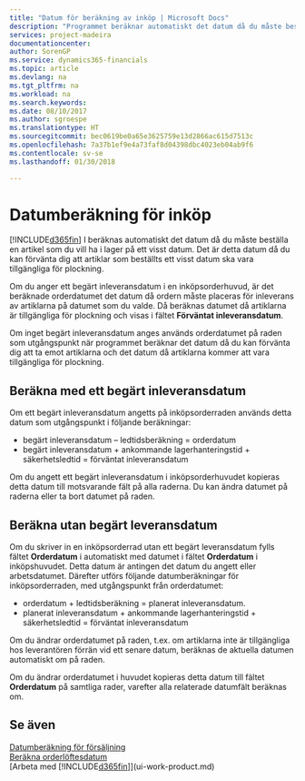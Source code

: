 ```yaml
---
title: "Datum för beräkning av inköp | Microsoft Docs"
description: "Programmet beräknar automatiskt det datum då du måste beställa en artikel som du vill ha i lager på ett visst datum. Det är detta datum då du kan förvänta dig att artiklar som beställts ett visst datum ska vara tillgängliga för plockning."
services: project-madeira
documentationcenter: 
author: SorenGP
ms.service: dynamics365-financials
ms.topic: article
ms.devlang: na
ms.tgt_pltfrm: na
ms.workload: na
ms.search.keywords: 
ms.date: 08/10/2017
ms.author: sgroespe
ms.translationtype: HT
ms.sourcegitcommit: bec0619be0a65e3625759e13d2866ac615d7513c
ms.openlocfilehash: 7a37b1ef9e4a73faf8d04398dbc4023eb04ab9f6
ms.contentlocale: sv-se
ms.lasthandoff: 01/30/2018

---
```

# <a name="date-calculation-for-purchases"></a>Datumberäkning för inköp
[!INCLUDE[d365fin](includes/d365fin_md.md)] I  beräknas automatiskt det datum då du måste beställa en artikel som du vill ha i lager på ett visst datum. Det är detta datum då du kan förvänta dig att artiklar som beställts ett visst datum ska vara tillgängliga för plockning.  

Om du anger ett begärt inleveransdatum i en inköpsorderhuvud, är det beräknade orderdatumet det datum då ordern måste placeras för inleverans av artiklarna på datumet som du valde. Då beräknas datumet då artiklarna är tillgängliga för plockning och visas i fältet **Förväntat inleveransdatum**.  

Om inget begärt inleveransdatum anges används orderdatumet på raden som utgångspunkt när programmet beräknar det datum då du kan förvänta dig att ta emot artiklarna och det datum då artiklarna kommer att vara tillgängliga för plockning.  

## <a name="calculating-with-a-requested-receipt-date"></a>Beräkna med ett begärt inleveransdatum  
Om ett begärt inleveransdatum angetts på inköpsorderraden används detta datum som utgångspunkt i följande beräkningar:  

- begärt inleveransdatum – ledtidsberäkning = orderdatum  
- begärt inleveransdatum + ankommande lagerhanteringstid + säkerhetsledtid = förväntat inleveransdatum  

Om du angett ett begärt inleveransdatum i inköpsorderhuvudet kopieras detta datum till motsvarande fält på alla raderna. Du kan ändra datumet på raderna eller ta bort datumet på raden.  

## <a name="calculating-without-a-requested-delivery-date"></a>Beräkna utan begärt leveransdatum  
Om du skriver in en inköpsorderrad utan ett begärt leveransdatum fylls fältet **Orderdatum** i automatiskt med datumet i fältet **Orderdatum** i inköpshuvudet. Detta datum är antingen det datum du angett eller arbetsdatumet. Därefter utförs följande datumberäkningar för inköpsorderraden, med utgångspunkt från orderdatumet:  

- orderdatum + ledtidsberäkning = planerat inleveransdatum.  
- planerat inleveransdatum + ankommande lagerhanteringstid + säkerhetsledtid = förväntat inleveransdatum  

Om du ändrar orderdatumet på raden, t.ex. om artiklarna inte är tillgängliga hos leverantören förrän vid ett senare datum, beräknas de aktuella datumen automatiskt om på raden.  

Om du ändrar orderdatumet i huvudet kopieras detta datum till fältet **Orderdatum** på samtliga rader, varefter alla relaterade datumfält beräknas om.  

## <a name="see-also"></a>Se även  
 [Datumberäkning för försäljning](sales-date-calculation-for-sales.md)   
 [Beräkna orderlöftesdatum](sales-how-to-calculate-order-promising-dates.md)  
 [Arbeta med [!INCLUDE[d365fin](includes/d365fin_md.md)]](ui-work-product.md)


